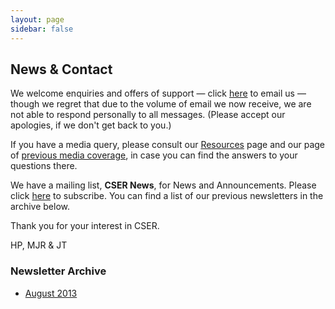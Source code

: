 ```yaml
---
layout: page
sidebar: false
---
```


## News & Contact

We welcome enquiries and offers of support — click [here](mailto:contact@cser.org) to email us — though we regret that due to the volume of email we now receive, we are not able to respond personally to all messages. (Please accept our apologies, if we don't get back to you.)

If you have a media query, please consult our [Resources](resources.html) page and our page of [previous media coverage](media.html), in case you can find the answers to your questions there.

We have a mailing list, **CSER News**, for News and Announcements. Please click [here](http://eepurl.com/Cs_HD) to subscribe. You can find a list of our previous newsletters in the archive below. 

Thank you for your interest in CSER.

HP, MJR & JT

### Newsletter Archive

* [August 2013](http://eepurl.com/Fd0Tn)
